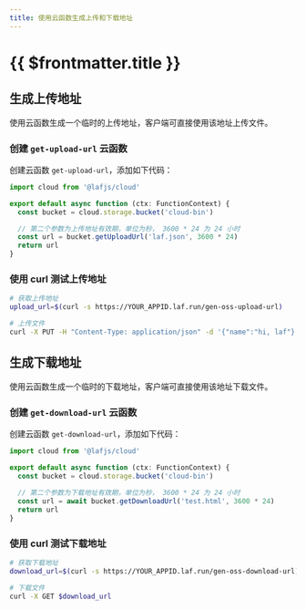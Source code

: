 ```yaml
---
title: 使用云函数生成上传和下载地址
---
```


# {{ $frontmatter.title }}


## 生成上传地址

使用云函数生成一个临时的上传地址，客户端可直接使用该地址上传文件。

### 创建 `get-upload-url` 云函数

创建云函数 `get-upload-url`，添加如下代码：

```typescript
import cloud from '@lafjs/cloud'

export default async function (ctx: FunctionContext) {
  const bucket = cloud.storage.bucket('cloud-bin')

  // 第二个参数为上传地址有效期，单位为秒， 3600 * 24 为 24 小时
  const url = bucket.getUploadUrl('laf.json', 3600 * 24)
  return url
}

```

### 使用 curl 测试上传地址

```bash
# 获取上传地址
upload_url=$(curl -s https://YOUR_APPID.laf.run/gen-oss-upload-url)

# 上传文件
curl -X PUT -H "Content-Type: application/json" -d '{"name":"hi, laf"}' $upload_url
```

## 生成下载地址

使用云函数生成一个临时的下载地址，客户端可直接使用该地址下载文件。

### 创建 `get-download-url` 云函数

创建云函数 `get-download-url`，添加如下代码：

```typescript
import cloud from '@lafjs/cloud'

export default async function (ctx: FunctionContext) {
  const bucket = cloud.storage.bucket('cloud-bin')
  
  // 第二个参数为下载地址有效期，单位为秒， 3600 * 24 为 24 小时
  const url = await bucket.getDownloadUrl('test.html', 3600 * 24)
  return url
}

```

### 使用 curl 测试下载地址

```bash
# 获取下载地址
download_url=$(curl -s https://YOUR_APPID.laf.run/gen-oss-download-url)

# 下载文件
curl -X GET $download_url
```


